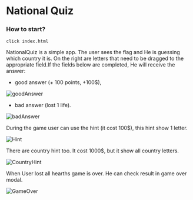 # National Quiz

### How to start? 

````
click index.html
````


NationalQuiz is a simple app. The user sees the flag and He is guessing which country it is. On the right are letters that need to be dragged to the appropriate field.If the fields below are completed, He will receive the answer:

* good answer (+ 100 points, +100$),

![goodAnswer](https://media.giphy.com/media/3o7WIz4gjtFrF0jO2Q/giphy.gif)

* bad answer (lost 1 life).

![badAnswer](https://media.giphy.com/media/l4pT1qPvaeUUmjlZu/giphy.gif)

During the game user can use the hint (it cost 100$), this hint show 1 letter.

![Hint](https://media.giphy.com/media/3ohs4AsGhyr6VaLoHK/giphy.gif)

There are country hint too. It cost 1000$, but it show all country letters.

![CountryHint](https://media.giphy.com/media/xUOwGkurkGJakRY3Fm/giphy.gif)

When User lost all hearths game is over. He can check result in game over modal.

![GameOver](https://media.giphy.com/media/xUOwGctGrm2XEuLuus/giphy.gif)
